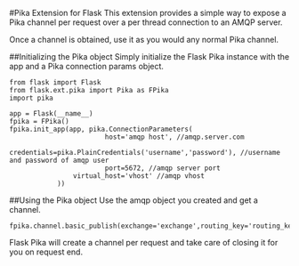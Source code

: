 #Pika Extension for Flask
This extension provides a simple way to expose a Pika channel per request over a per thread connection to an AMQP server.

Once a channel is obtained, use it as you would any normal Pika channel.

##Initializing the Pika object
Simply initialize the Flask Pika instance with the app and a Pika connection params object.

	from flask import Flask
	from flask.ext.pika import Pika as FPika
	import pika

	app = Flask(__name__)
	fpika = FPika()
	fpika.init_app(app, pika.ConnectionParameters(
							host='amqp host', //amqp.server.com
					 credentials=pika.PlainCredentials('username','password'), //username and password of amqp user
							port=5672, //amqp server port
					virtual_host='vhost' //amqp vhost
				))
	
##Using the Pika object
Use the amqp object you created and get a channel.

	fpika.channel.basic_publish(exchange='exchange',routing_key='routing_key',body='message')
		
Flask Pika will create a channel per request and take care of closing it for you on request end.
